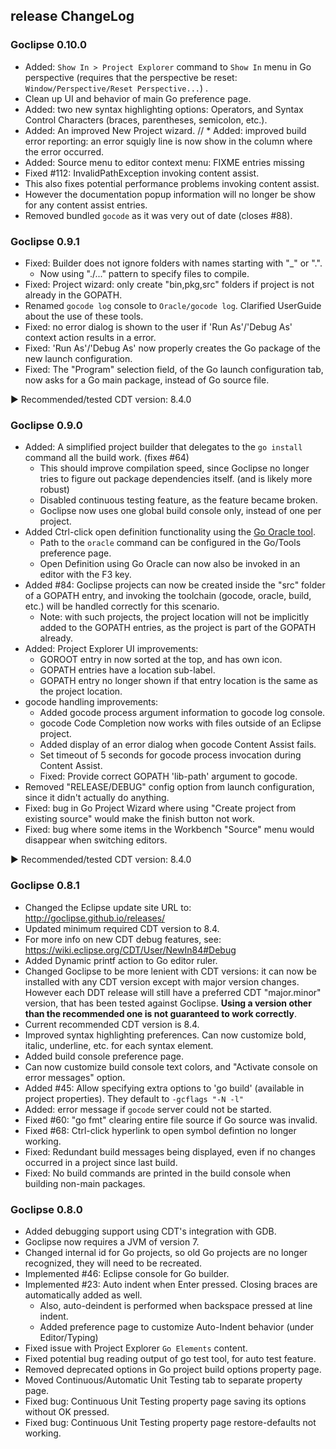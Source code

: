 ## release ChangeLog

### Goclipse 0.10.0
 * Added: `Show In > Project Explorer` command to `Show In` menu in Go perspective (requires that the perspective be reset: `Window/Perspective/Reset Perspective...`) .
 * Clean up UI and behavior of main Go preference page.
 * Added: two new syntax highlighting options: Operators, and Syntax Control Characters (braces, parentheses, semicolon, etc.).
 * Added: An improved New Project wizard.
// * Added: improved build error reporting: an error squigly line is now show in the column where the error occurred.
 * Added: Source menu to editor context menu: FIXME entries missing
 * Fixed #112: InvalidPathException invoking content assist. 
  * This also fixes potential performance problems invoking content assist.
  * However the documentation popup information will no longer be show for any content assist entries.
 * Removed bundled `gocode` as it was very out of date (closes #88).

### Goclipse 0.9.1
 * Fixed: Builder does not ignore folders with names starting with "_" or ".".
   * Now using "./..." pattern to specify files to compile.
 * Fixed: Project wizard: only create "bin,pkg,src" folders if project is not already in the GOPATH.
 * Renamed `gocode log` console to `Oracle/gocode log`. Clarified UserGuide about the use of these tools.
 * Fixed: no error dialog is shown to the user if 'Run As'/'Debug As' context action results in a error.
 * Fixed: 'Run As'/'Debug As' now properly creates the Go package of the new launch configuration.
 * Fixed: The "Program" selection field, of the Go launch configuration tab, now asks for a Go main package, instead of Go source file.
 
▶ Recommended/tested CDT version: 8.4.0

### Goclipse 0.9.0
 * Added: A simplified project builder that delegates to the `go install` command all the build work. (fixes #64)
   * This should improve compilation speed, since Goclipse no longer tries to figure out package dependencies itself. (and is likely more robust)
   * Disabled continuous testing feature, as the feature became broken.
   * Goclipse now uses one global build console only, instead of one per project.
 * Added Ctrl-click open definition functionality using the [Go Oracle tool](http://golang.org/s/oracle-user-manual).
   * Path to the `oracle` command can be configured in the Go/Tools preference page.
   * Open Definition using Go Oracle can now also be invoked in an editor with the F3 key.
 * Added #84: Goclipse projects can now be created inside the "src" folder of a GOPATH entry, and invoking the toolchain (gocode, oracle, build, etc.) will be handled correctly for this scenario.
   * Note: with such projects, the project location will not be implicitly added to the GOPATH entries, as the project is part of the GOPATH already. 
 * Added: Project Explorer UI improvements:
   * GOROOT entry in now sorted at the top, and has own icon.
   * GOPATH entries have a location sub-label.
   * GOPATH entry no longer shown if that entry location is the same as the project location.
 * gocode handling improvements:
   * Added gocode process argument information to gocode log console.
   * gocode Code Completion now works with files outside of an Eclipse project.
   * Added display of an error dialog when gocode Content Assist fails.
   * Set timeout of 5 seconds for gocode process invocation during Content Assist. 
   * Fixed: Provide correct GOPATH 'lib-path' argument to gocode. 
 * Removed "RELEASE/DEBUG" config option from launch configuration, since it didn't actually do anything.
 * Fixed: bug in Go Project Wizard where using "Create project from existing source" would make the finish button not work.
 * Fixed: bug where some items in the Workbench "Source" menu would disappear when switching editors.
 
▶ Recommended/tested CDT version: 8.4.0
 
### Goclipse 0.8.1
 * Changed the Eclipse update site URL to: http://goclipse.github.io/releases/
 * Updated minimum required CDT version to 8.4. 
  * For more info on new CDT debug features, see: https://wiki.eclipse.org/CDT/User/NewIn84#Debug 
  * Added Dynamic printf action to Go editor ruler.
 * Changed Goclipse to be more lenient with CDT versions: it can now be installed with any CDT version except with major version changes. However each DDT release will still have a preferred CDT "major.minor" version, that has been tested against Goclipse. **Using a version other than the recommended one is not guaranteed to work correctly**.
  * Current recommended CDT version is 8.4.
 * Improved syntax highlighting preferences. Can now customize bold, italic, underline, etc. for each syntax element.
 * Added build console preference page. 
  * Can now customize build console text colors, and "Activate console on error messages" option.
 * Added #45: Allow specifying extra options to 'go build' (available in project properties). They default to `-gcflags "-N -l"`
 * Added: error message if `gocode` server could not be started.
 * Fixed #60: "go fmt" clearing entire file source if Go source was invalid.
 * Fixed #68: Ctrl-click hyperlink to open symbol defintion no longer working.
 * Fixed: Redundant build messages being displayed, even if no changes occurred in a project since last build.
 * Fixed: No build commands are printed in the build console when building non-main packages.
 

### Goclipse 0.8.0
 * Added debugging support using CDT's integration with GDB.
 * Goclipse now requires a JVM of version 7. 
 * Changed internal id for Go projects, so old Go projects are no longer recognized, they will need to be recreated.
 * Implemented #46: Eclipse console for Go builder.
 * Implemented #23: Auto indent when Enter pressed. Closing braces are automatically added as well.
   * Also, auto-deindent is performed when backspace pressed at line indent.
   * Added preference page to customize Auto-Indent behavior (under Editor/Typing)
 * Fixed issue with Project Explorer `Go Elements` content.
 * Fixed potential bug reading output of go test tool, for auto test feature.
 * Removed deprecated options in Go project build options property page.
 * Moved Continuous/Automatic Unit Testing tab to separate property page.
  * Fixed bug: Continuous Unit Testing property page saving its options without OK pressed.
  * Fixed bug: Continuous Unit Testing property page restore-defaults not working.